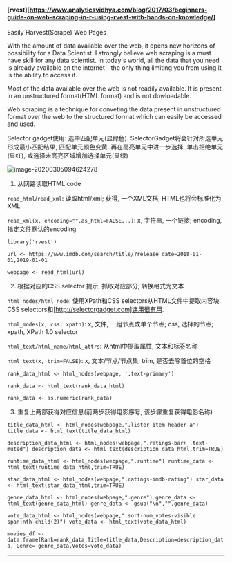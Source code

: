 #### [rvest][https://www.analyticsvidhya.com/blog/2017/03/beginners-guide-on-web-scraping-in-r-using-rvest-with-hands-on-knowledge/]

Easily Harvest(Scrape) Web Pages

With the amount of data available over the web, it opens new horizons of possibility for a Data Scientist. I strongly believe web scraping is a must have skill for any data scientist. In today's world, all the data that you need is already available on the internet - the only thing limiting you from using it is the ability to access it. 

Most of the data available over the web is not readily available. It is present in an unstructured format(HTML format) and is not dowloadable. 

Web scraping is a technique for conveting the data present in unstructured format over the web to the structured format which can easily be accessed and used.

Selector gadget使用: 选中匹配单元(显绿色). SelectorGadget将会针对所选单元形成最小匹配结果, 匹配单元颜色变黄.  再在高亮单元中进一步选择, 单击拒绝单元(显红), 或选择未高亮区域增加选择单元(显绿)

![image-20200305094624278](https://tva1.sinaimg.cn/large/00831rSTgy1gcit6lv6kjj30vj0bk76a.jpg)

1. 从网路读取HTML code

`read_html`/`read_xml`: 读取html/xml; 获得, 一个XML文档, HTML也将会标准化为XML

`read_xml(x, encoding="",as_html=FALSE...)`: x, 字符串, 一个链接; encoding, 指定文件默认的encoding

`library('rvest')`

`url <- https://www.imdb.com/search/title/?release_date=2018-01-01,2019-01-01`

`webpage <- read_html(url)`

2. 根据对应的CSS selector 提示, 抓取对应部分; 转换格式为文本

`html_nodes/html_node`: 使用XPath和CSS selectors从HTML文件中提取内容块. CSS selectors和[http://selectorgadget.com]连用很有用.

`html_modes(x, css, xpath)`: x, 文件, 一组节点或单个节点; css, 选择的节点; xpath, XPath 1.0 selector

`html_text/html_name/html_attrs`: 从html中提取属性, 文本和标签名称

`html_text(x, trim=FALSE)`: x, 文本/节点/节点集; trim, 是否去除首位的空格

`rank_data_html <- html_nodes(webpage, '.text-primary')`

`rank_data <- html_text(rank_data_html)`

`rank_data <- as.numeric(rank_data)`

3. 重复上两部获得对应信息(前两步获得电影序号, 该步骤重复获得电影名称)

`title_data_html <- html_nodes(webpage,".lister-item-header a")
title_data <- html_text(title_data_html)`

`description_data_html <- html_nodes(webpage,".ratings-bar+ .text-muted")
description_data <- html_text(description_data_html,trim=TRUE)`

`runtime_data_html <- html_nodes(webpage,".runtime")
runtime_data <- html_text(runtime_data_html,trim=TRUE)`

`star_data_html <- html_nodes(webpage,".ratings-imdb-rating")
star_data <- html_text(star_data_html,trim=TRUE)`

`genre_data_html <- html_nodes(webpage,".genre")
genre_data <- html_text(genre_data_html)
genre_data <- gsub("\n","",genre_data)`

`vote_data_html <- html_nodes(webpage,".sort-num_votes-visible span:nth-child(2)")
vote_data <- html_text(vote_data_html)`

`movies_df <- data.frame(Rank=rank_data,Title=title_data,Description=description_data,
                        Genre= genre_data,Votes=vote_data)`

***



























